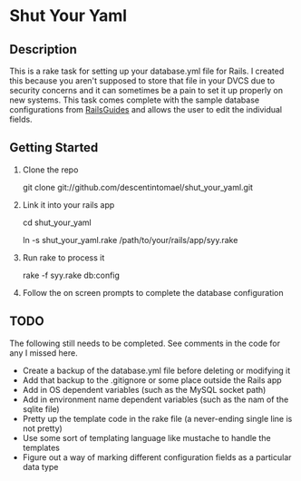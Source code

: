 Shut Your Yaml
==============

Description
-----------
This is a rake task for setting up your database.yml file for Rails.  I created this because you aren't 
supposed to store that file in your DVCS due to security concerns and it can sometimes be a pain to set 
it up properly on new systems.  This task comes complete with the sample database configurations from
[RailsGuides](http://guides.rubyonrails.org/getting_started.html) and allows the user to edit the 
individual fields.

Getting Started
---------------
1. Clone the repo
    
    git clone git://github.com/descentintomael/shut_your_yaml.git
    
2. Link it into your rails app
    
    cd shut_your_yaml
    
    ln -s shut_your_yaml.rake /path/to/your/rails/app/syy.rake
    
3. Run rake to process it
    
    rake -f syy.rake db:config
    
4. Follow the on screen prompts to complete the database configuration

TODO
----
The following still needs to be completed.  See comments in the code for any I missed here.

* Create a backup of the database.yml file before deleting or modifying it
* Add that backup to the .gitignore or some place outside the Rails app
* Add in OS dependent variables (such as the MySQL socket path)
* Add in environment name dependent variables (such as the nam of the sqlite file)
* Pretty up the template code in the rake file (a never-ending single line is not pretty)
* Use some sort of templating language like mustache to handle the templates
* Figure out a way of marking different configuration fields as a particular data type
